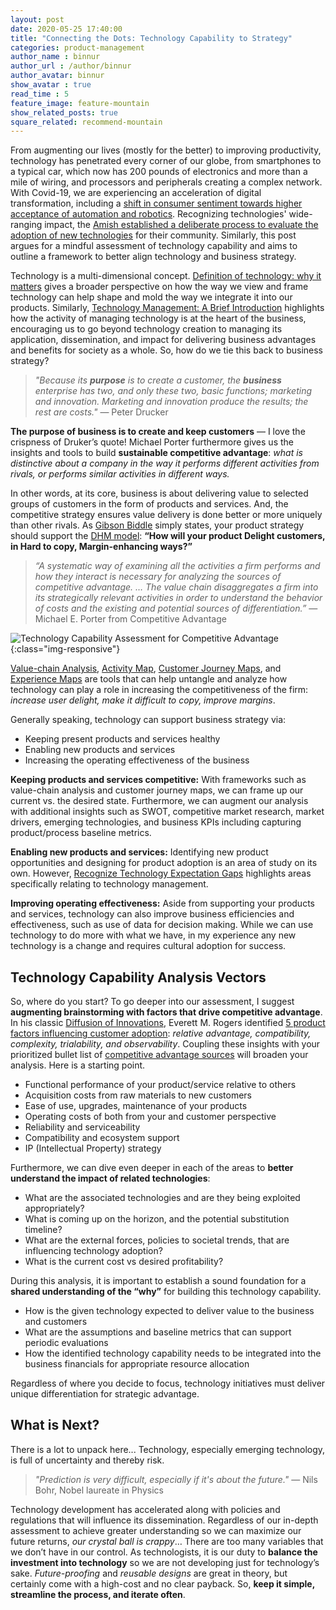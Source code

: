 ```yaml
---
layout: post
date: 2020-05-25 17:40:00
title: "Connecting the Dots: Technology Capability to Strategy"
categories: product-management
author_name : binnur
author_url : /author/binnur
author_avatar: binnur
show_avatar : true
read_time : 5
feature_image: feature-mountain
show_related_posts: true
square_related: recommend-mountain
---
```

From augmenting our lives (mostly for the better) to improving productivity, technology has penetrated every corner of our globe, from smartphones to a typical car, which now has 200 pounds of electronics and more than a mile of wiring, and processors and peripherals creating a complex network. With Covid-19, we are experiencing an acceleration of digital transformation, including a [shift in consumer sentiment towards higher acceptance of automation and robotics](https://www.inverse.com/innovation/covid-robots-science-fiction). Recognizing technologies' wide-ranging impact, the [Amish established a deliberate process to evaluate the adoption of new technologies](https://www.npr.org/sections/alltechconsidered/2013/09/02/217287028/amish-community-not-anti-technology-just-more-thoughful) for their community. Similarly, this post argues for a mindful assessment of technology capability and aims to outline a framework to better align technology and business strategy.

Technology is a multi-dimensional concept. [Definition of technology: why it matters](https://binnur.github.io/definition-of-technology-why-it-matters) gives a broader perspective on how the way we view and frame technology can help shape and mold the way we integrate it into our products. Similarly, [Technology Management: A Brief Introduction](https://binnur.github.io/technology-management-intro) highlights how the activity of managing technology is at the heart of the business, encouraging us to go beyond technology creation to managing its application, dissemination, and impact for delivering business advantages and benefits for society as a whole. So, how do we tie this back to business strategy?

> _"Because its **purpose** is to create a customer, the **business** enterprise
> has two, and only these two, basic functions; marketing and innovation.
> Marketing and innovation produce the results; the rest are costs."_ &mdash;
> Peter Drucker

**The purpose of business is to create and keep customers** &mdash; I love the crispness of Druker’s quote! Michael Porter furthermore gives us the insights and tools to build **sustainable competitive advantage**: _what is distinctive about a company in the way it performs different activities from rivals, or performs similar activities in different ways._

In other words, at its core, business is about delivering value to selected groups of customers in the form of products and services. And, the competitive strategy ensures value delivery is done better or more uniquely than other rivals. As [Gibson Biddle](http://www.gibsonbiddle.com/) simply states, your product strategy should support the [DHM model](https://medium.com/@gibsonbiddle/2-the-dhm-model-6ea5dfd80792): **“How will your product Delight customers, in Hard to copy, Margin-enhancing ways?”**

> _“A systematic way of examining all the activities a firm performs and how
> they interact is necessary for analyzing the sources of competitive advantage.
> … The value chain disaggregates a firm into its strategically relevant
> activities in order to understand the behavior of costs and the existing and
> potential sources of differentiation.”_ &mdash; Michael E. Porter from
> Competitive Advantage

![Technology Capability Assessment for Competitive Advantage]({{site.baseurl}}/img/assets/technology-assessment.png){:class="img-responsive"}

[Value-chain Analysis](https://www.mindtools.com/pages/article/newTMC_10.htm), [Activity Map](http://strategictoolkits.com/strategic-concepts/activity-map/), [Customer Journey Maps](https://blog.morethanmetrics.com/your-step-by-step-guide-customer-journey-maps/), and [Experience Maps](https://xd.adobe.com/ideas/process/user-research/user-experience-mapping/) are tools that can help untangle and analyze how technology can play a role in increasing the competitiveness of the firm: _increase user delight, make it difficult to copy, improve margins_.

Generally speaking, technology can support business strategy via:

* Keeping present products and services healthy
* Enabling new products and services
* Increasing the operating effectiveness of the business

**Keeping products and services competitive:** With frameworks such as value-chain analysis and customer journey maps, we can frame up our current vs. the desired state. Furthermore, we can augment our analysis with additional insights such as SWOT, competitive market research, market drivers, emerging technologies, and business KPIs including capturing product/process baseline metrics.

**Enabling new products and services:** Identifying new product opportunities and designing for product adoption is an area of study on its own. However, [Recognize Technology Expectation Gaps](https://binnur.github.io/spot-technology-expectation-gaps) highlights areas specifically relating to technology management.

**Improving operating effectiveness:** Aside from supporting your products and services, technology can also improve business efficiencies and effectiveness, such as use of data for decision making. While we can use technology to do more with what we have, in my experience any new technology is a change and requires cultural adoption for success.


## Technology Capability Analysis Vectors

So, where do you start? To go deeper into our assessment, I suggest **augmenting brainstorming with factors that drive competitive advantage**. In his classic [Diffusion of Innovations](https://en.wikipedia.org/wiki/Diffusion_of_innovations), Everett M. Rogers identified [5 product factors influencing customer adoption](https://blog.hypeinnovation.com/diffusion-and-adoption-what-we-can-learn-from-everett-m-rogers): _relative advantage, compatibility, complexity, trialability, and observability_. Coupling these insights with your prioritized bullet list of [competitive advantage sources](http://www.partnerscreatinggrowth.com/14-sources-of-competitive-advantage/) will broaden your analysis. Here is a starting point.


* Functional performance of your product/service relative to others
* Acquisition costs from raw materials to new customers
* Ease of use, upgrades, maintenance of your products
* Operating costs of both from your and customer perspective
* Reliability and serviceability
* Compatibility and ecosystem support
* IP (Intellectual Property) strategy

Furthermore, we can dive even deeper in each of the areas to **better understand the impact of related technologies**:

* What are the associated technologies and are they being exploited appropriately?
* What is coming up on the horizon, and the potential substitution timeline?
* What are the external forces, policies to societal trends, that are influencing technology adoption?
* What is the current cost vs desired profitability?

During this analysis, it is important to establish a sound foundation for a **shared understanding of the “why”** for building this technology capability.
* How is the given technology expected to deliver value to the business and
  customers
* What are the assumptions and baseline metrics that can support periodic evaluations
* How the identified technology capability needs to be integrated into the business financials for appropriate resource allocation

Regardless of where you decide to focus, technology initiatives must deliver unique differentiation for strategic advantage.

## What is Next?

There is a lot to unpack here... Technology, especially emerging technology, is full of uncertainty and thereby risk.

>_"Prediction is very difficult, especially if it's about the future."_ &mdash; Nils Bohr, Nobel laureate in Physics

Technology development has accelerated along with policies and regulations that
will influence its dissemination. Regardless of our in-depth assessment to
achieve greater understanding so we can maximize our future returns, _our
crystal ball is crappy_… There are too many variables that we don’t have in our
control. As technologists, it is our duty to **balance the investment into
technology** so we are not developing just for technology’s sake.
_Future-proofing_ and _reusable designs_ are great in theory, but certainly come
with a high-cost and no clear payback. So, **keep it simple, streamline the
process, and iterate often**.
